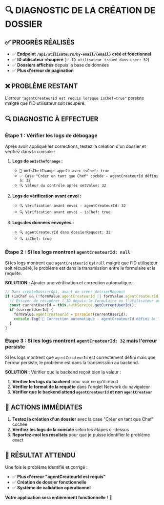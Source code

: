 # 🔍 DIAGNOSTIC DE LA CRÉATION DE DOSSIER

## ✅ **PROGRÈS RÉALISÉS**

- ✅ **Endpoint `/api/utilisateurs/by-email/{email}` créé et fonctionnel**
- ✅ **ID utilisateur récupéré** (`✅ ID utilisateur trouvé dans user: 32`)
- ✅ **Dossiers affichés** depuis la base de données
- ✅ **Plus d'erreur de pagination**

## ❌ **PROBLÈME RESTANT**

L'erreur `"agentCreateurId est requis lorsque isChef=true"` persiste malgré que l'ID utilisateur soit récupéré.

## 🔍 **DIAGNOSTIC À EFFECTUER**

### **Étape 1 : Vérifier les logs de débogage**

Après avoir appliqué les corrections, testez la création d'un dossier et vérifiez dans la console :

1. **Logs de `onIsChefChange` :**
   - `🔄 onIsChefChange appelé avec isChef: true`
   - `✅ Case "Créer en tant que Chef" cochée - agentCreateurId défini à: 32`
   - `🔍 Valeur du contrôle après setValue: 32`

2. **Logs de vérification avant envoi :**
   - `🔍 Vérification avant envoi - agentCreateurId: 32`
   - `🔍 Vérification avant envoi - isChef: true`

3. **Logs des données envoyées :**
   - `🔍 agentCreateurId dans dossierRequest: 32`
   - `🔍 isChef: true`

### **Étape 2 : Si les logs montrent `agentCreateurId: null`**

Si les logs montrent que `agentCreateurId` est `null` malgré que l'ID utilisateur soit récupéré, le problème est dans la transmission entre le formulaire et la requête.

**SOLUTION :** Ajouter une vérification et correction automatique :

```typescript
// Dans createDossierApi, avant de créer dossierRequest
if (isChef && (!formValue.agentCreateurId || formValue.agentCreateurId === null)) {
  // Essayer de récupérer l'ID depuis le formulaire ou l'utilisateur actuel
  const currentUserId = this.authService.getCurrentUserId();
  if (currentUserId) {
    formValue.agentCreateurId = parseInt(currentUserId);
    console.log('🔧 Correction automatique - agentCreateurId défini à:', formValue.agentCreateurId);
  }
}
```

### **Étape 3 : Si les logs montrent `agentCreateurId: 32` mais l'erreur persiste**

Si les logs montrent que `agentCreateurId` est correctement défini mais que l'erreur persiste, le problème est dans la transmission au backend.

**SOLUTION :** Vérifier que le backend reçoit bien la valeur :

1. **Vérifier les logs du backend** pour voir ce qu'il reçoit
2. **Vérifier le format de la requête** dans l'onglet Network du navigateur
3. **Vérifier que le backend attend `agentCreateurId` et non `agentCreateur`**

## 🎯 **ACTIONS IMMÉDIATES**

1. **Testez la création d'un dossier** avec la case "Créer en tant que Chef" cochée
2. **Vérifiez les logs de la console** selon les étapes ci-dessus
3. **Reportez-moi les résultats** pour que je puisse identifier le problème exact

## 🚀 **RÉSULTAT ATTENDU**

Une fois le problème identifié et corrigé :
- ✅ **Plus d'erreur "agentCreateurId est requis"**
- ✅ **Création de dossier fonctionnelle**
- ✅ **Système de validation opérationnel**

**Votre application sera entièrement fonctionnelle !** 🎉
